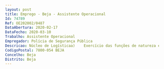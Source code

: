 ```yaml
--- 
layout: post
title: Emprego - Beja - Assistente Operacional
Id: 74789
Ref: OE202002/0487
DataAbertura: 2020-02-17
DataFecho: 2020-03-10
Trabalho: Assistente Operacional
Empregador: Polícia de Segurança Pública
Descricao: Núcleo de Logísticaa)	Exercício das funções de natureza executiva, de caráter manual ou mecânico, enquadradas em diretivas gerais bem definidas e com graus de complexidade variáveis, bem como execução de tarefas de apoio elementares, indispensáveis ao funcionamento do serviço b)	Exercer as demais funções que lhe forem cometidas 
CodigoPostal: 7800-054 BEJA
Concelho: Beja
Distrito: Beja
--- 
```

